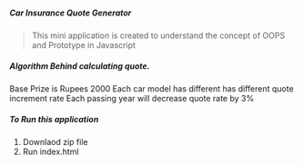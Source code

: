 ##### Car Insurance Quote Generator

>This mini application is created to understand the concept of OOPS and Prototype in Javascript

##### Algorithm Behind calculating quote.
Base Prize is Rupees 2000
Each car model has different has different quote increment rate
Each passing year will decrease quote rate by 3%  

##### To Run this application
1. Downlaod zip file
2. Run index.html